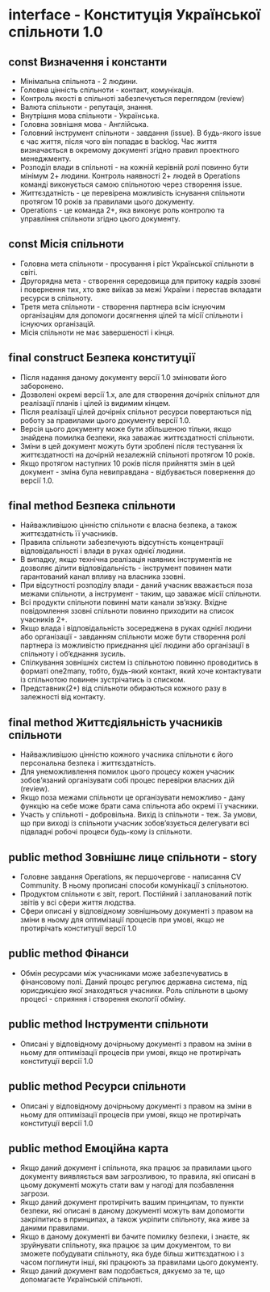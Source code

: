 # interface - Конституція Української спільноти 1.0

## const Визначення і константи

* Мінімальна спільнота - 2 людини.
* Головна цінність спільноти - контакт, комунікація.
* Контроль якості в спільноті забезпечується переглядом (review)
* Валюта спільноти - репутація, знання.
* Внутрішня мова спільноти - Українська.
* Головна зовнішня мова - Англійська.
* Головний інструмент спільноти - завдання (issue). В будь-якого issue є час життя, після чого він попадає в backlog. Час життя визначається в окремому документі згідно правил проектного менеджменту.
* Розподіл влади в спільноті - на кожній керівній ролі повинно бути мінімум 2+ людини. Контроль наявності 2+ людей в Operations команді виконується самою спільнотою через створення issue.
* Життєздатність - це перевірена можливість існування спільноти протягом 10 років за правилами цього документу.
* Operations - це команда 2+, яка виконує роль контролю та управління спільноти згідно цього документу.


## const Місія спільноти

* Головна мета спільноти - просування і ріст Української спільноти в світі.
* Другорядна мета - створення середовища для притоку кадрів ззовні і повернення тих, хто вже виїхав за межі України і перестав вкладати ресурси в спільноту.
* Третя мета спільноти - створення партнера всім існуючим організаціям для допомоги досягнення цілей та місії спільноти і існуючих організацій.
* Місія спільноти не має завершеності і кінця.


## final construct Безпека конституції

* Після надання даному документу версії 1.0 змінювати його заборонено.
* Дозволені окремі версії 1.x, але для створення дочірніх спільнот для реалізації планів і цілей із видимим кінцем.
* Після реалізації цілей дочірніх спільнот ресурси повертаються під роботу за правилами цього документу версії 1.0.
* Версія цього документу може бути збільшеною тільки, якщо знайдена помилка безпеки, яка заважає життєздатності спільноти. 
* Зміни в цей документ можуть бути зроблені після тестування їх життєздатності на дочірній незалежній спільноті протягом 10 років. 
* Якщо протягом наступних 10 років після прийняття змін в цей документ - зміна була невиправдана - відбувається повернення до версії 1.0.


## final method Безпека спільноти

* Найважливішою цінністю спільноти є власна безпека, а також життєздатність її учасників.
* Правила спільноти забезпечують відсутність концентрації відповідальності і влади в руках однієї людини.
* В випадку, якщо технічна реалізація наявних інструментів не дозволяє ділити відповідальність - інструмент повинен мати гарантований канал впливу на власника ззовні. 
* При відсутності розподілу влади - даний учасник вважається поза межами спільноти, а інструмент - таким, що заважає місії спільноти.
* Всі продукти спільноти повинні мати канали зв’язку. Вхідне повідомлення ззовні спільноти повинно приходити на список учасників 2+. 
* Якщо влада і відповідальність зосереджена в руках однієї людини або організації - завданням спільноти може бути створення ролі партнера із можливістю приєднання цієї людини або організації в спільноту і об’єднання зусиль.
* Спілкування зовнішніх систем із спільнотою повинно проводитись в форматі one2many, тобто, будь-який контакт, який хоче контактувати із спільнотою повинен зустрічатись із списком. 
* Представник(2+) від спільноти обираються кожного разу в залежності від контакту. 


## final method Життєдіяльність учасників спільноти

* Найважливішою цінністю кожного учасника спільноти є його персональна безпека і життєздатність. 
* Для унеможливлення помилок цього процесу кожен учасник зобов’язаний організувати собі процес перевірки власних дій (review). 
* Якщо поза межами спільноти це організувати неможливо - дану функцію на себе може брати сама спільнота або окремі її учасники.
* Участь у спільноті - добровільна. Вихід із спільноти - теж. За умови, що при виході із спільноти учасник зобов’язується делегувати всі підвладні робочі процеси будь-кому із спільноти.


## public method Зовнішнє лице спільноти - story

* Головне завдання Operations, як першочергове - написання CV Community. В ньому прописані способи комунікації з спільнотою.
* Продуктом спільноти є звіт, report. Постійний і запланований потік звітів у всі сфери життя людства.
* Сфери описані у відповідному зовнішньому документі з правом на зміни в ньому для оптимізації процесів при умові, якщо не протирічать конституції версії 1.0

## public method Фінанси

* Обмін ресурсами між учасниками може забезпечуватись в фінансовому полі. Даний процес регулює державна система, під юрисдикцією якої знаходяться учасники. Роль спільноти в цьому процесі - сприяння і створення екології обміну.

## public method Інструменти спільноти

* Описані у відповідному дочірньому документі з правом на зміни в ньому для оптимізації процесів при умові, якщо не протирічать конституції версії 1.0

## public method Ресурси спільноти

* Описані у відповідному дочірньому документі з правом на зміни в ньому для оптимізації процесів при умові, якщо не протирічать конституції версії 1.0

## public method Емоційна карта

* Якщо даний документ і спільнота, яка працює за правилами цього документу виявляється вам загрозливою, то правила, які описані в цьому документі можуть стати вам у нагоді для позбавлення загрози.
* Якщо даний документ протирічить вашим принципам, то пункти безпеки, які описані в даному документі можуть вам допомогти закріпитись в принципах, а також укріпити спільноту, яка живе за даними правилами.
* Якщо в даному документі ви бачите помилку безпеки, і знаєте, як зруйнувати спільноту, яка працює за цим документом, то ви зможете побудувати спільноту, яка буде більш життєздатною і з часом поглинути інші, які працюють за правилами цього документу.
* Якщо даний документ вам подобається, дякуємо за те, що допомагаєте Українській спільноті.
